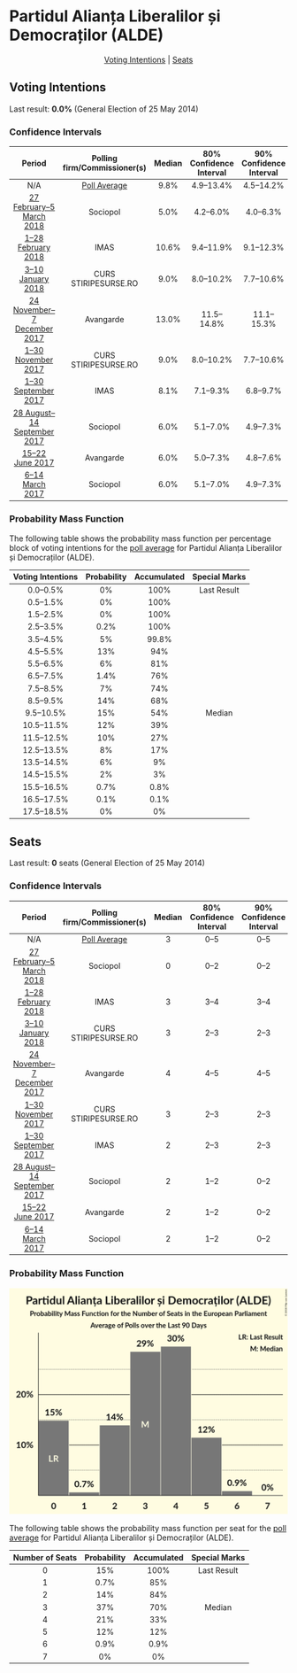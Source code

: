 # Partidul Alianța Liberalilor și Democraților (ALDE)

<p align="center"><a href="#voting-intentions">Voting Intentions</a> | <a href="#seats">Seats</a></p>

## Voting Intentions

Last result: **0.0%** (General Election of 25 May 2014)

### Confidence Intervals

| Period     | Polling firm/Commissioner(s) | Median | 80% Confidence Interval | 90% Confidence Interval | 95% Confidence Interval | 99% Confidence Interval |
|:----------:|:----------------:|:-----------:|:-----------------------:|:-----------------------:|:-----------------------:|:-----------------------:|
| N/A | [Poll Average](average.html) | 9.8% | 4.9–13.4% | 4.5–14.2% | 4.2–14.8% | 3.8–15.8% |
| [27 February–5 March 2018](2018-03-05-Sociopol.html) | Sociopol | 5.0% | 4.2–6.0% | 4.0–6.3% | 3.8–6.5% | 3.5–7.1% |
| [1–28 February 2018](2018-02-28-IMAS.html) | IMAS | 10.6% | 9.4–11.9% | 9.1–12.3% | 8.8–12.7% | 8.3–13.3% |
| [3–10 January 2018](2018-01-10-CURS.html) | CURS <br> STIRIPESURSE.RO | 9.0% | 8.0–10.2% | 7.7–10.6% | 7.4–10.9% | 7.0–11.5% |
| [24 November–7 December 2017](2017-12-07-Avangarde.html) | Avangarde | 13.0% | 11.5–14.8% | 11.1–15.3% | 10.7–15.7% | 10.0–16.6% |
| [1–30 November 2017](2017-11-30-CURS.html) | CURS <br> STIRIPESURSE.RO | 9.0% | 8.0–10.2% | 7.7–10.6% | 7.4–10.9% | 7.0–11.5% |
| [1–30 September 2017](2017-09-30-IMAS.html) | IMAS | 8.1% | 7.1–9.3% | 6.8–9.7% | 6.6–10.0% | 6.1–10.6% |
| [28 August–14 September 2017](2017-09-14-Sociopol.html) | Sociopol | 6.0% | 5.1–7.0% | 4.9–7.3% | 4.7–7.6% | 4.3–8.2% |
| [15–22 June 2017](2017-06-22-Avangarde.html) | Avangarde | 6.0% | 5.0–7.3% | 4.8–7.6% | 4.6–7.9% | 4.1–8.6% |
| [6–14 March 2017](2017-03-14-Sociopol.html) | Sociopol | 6.0% | 5.1–7.0% | 4.9–7.3% | 4.6–7.6% | 4.3–8.1% |

### Probability Mass Function

The following table shows the probability mass function per percentage block of voting intentions for the [poll average](average.html) for Partidul Alianța Liberalilor și Democraților (ALDE).

| Voting Intentions | Probability | Accumulated | Special Marks |
|:-----------------:|:-----------:|:-----------:|:-------------:|
| 0.0–0.5% | 0% | 100% | Last Result |
| 0.5–1.5% | 0% | 100% |  |
| 1.5–2.5% | 0% | 100% |  |
| 2.5–3.5% | 0.2% | 100% |  |
| 3.5–4.5% | 5% | 99.8% |  |
| 4.5–5.5% | 13% | 94% |  |
| 5.5–6.5% | 6% | 81% |  |
| 6.5–7.5% | 1.4% | 76% |  |
| 7.5–8.5% | 7% | 74% |  |
| 8.5–9.5% | 14% | 68% |  |
| 9.5–10.5% | 15% | 54% | Median |
| 10.5–11.5% | 12% | 39% |  |
| 11.5–12.5% | 10% | 27% |  |
| 12.5–13.5% | 8% | 17% |  |
| 13.5–14.5% | 6% | 9% |  |
| 14.5–15.5% | 2% | 3% |  |
| 15.5–16.5% | 0.7% | 0.8% |  |
| 16.5–17.5% | 0.1% | 0.1% |  |
| 17.5–18.5% | 0% | 0% |  |


## Seats

Last result: **0** seats (General Election of 25 May 2014)

### Confidence Intervals

| Period     | Polling firm/Commissioner(s) | Median | 80% Confidence Interval | 90% Confidence Interval | 95% Confidence Interval | 99% Confidence Interval |
|:----------:|:----------------:|:------:|:-----------------------:|:-----------------------:|:-----------------------:|:-----------------------:|
| N/A | [Poll Average](average.html) | 3 | 0–5 | 0–5 | 0–5 | 0–6 |
| [27 February–5 March 2018](2018-03-05-Sociopol.html) | Sociopol | 0 | 0–2 | 0–2 | 0–2 | 0–2 |
| [1–28 February 2018](2018-02-28-IMAS.html) | IMAS | 3 | 3–4 | 3–4 | 3–4 | 2–4 |
| [3–10 January 2018](2018-01-10-CURS.html) | CURS <br> STIRIPESURSE.RO | 3 | 2–3 | 2–3 | 2–4 | 2–4 |
| [24 November–7 December 2017](2017-12-07-Avangarde.html) | Avangarde | 4 | 4–5 | 4–5 | 3–6 | 3–6 |
| [1–30 November 2017](2017-11-30-CURS.html) | CURS <br> STIRIPESURSE.RO | 3 | 2–3 | 2–3 | 2–4 | 2–4 |
| [1–30 September 2017](2017-09-30-IMAS.html) | IMAS | 2 | 2–3 | 2–3 | 2–3 | 2–3 |
| [28 August–14 September 2017](2017-09-14-Sociopol.html) | Sociopol | 2 | 1–2 | 0–2 | 0–2 | 0–3 |
| [15–22 June 2017](2017-06-22-Avangarde.html) | Avangarde | 2 | 1–2 | 0–2 | 0–2 | 0–3 |
| [6–14 March 2017](2017-03-14-Sociopol.html) | Sociopol | 2 | 1–2 | 0–2 | 0–2 | 0–2 |

### Probability Mass Function

![Graph with seats probability mass function not yet produced](average-seats-pmf-partidulalianțaliberalilorșidemocrațiloralde.png "Seats Probability Mass Function")

The following table shows the probability mass function per seat for the [poll average](average.html) for Partidul Alianța Liberalilor și Democraților (ALDE).

| Number of Seats | Probability | Accumulated | Special Marks |
|:---------------:|:-----------:|:-----------:|:-------------:|
| 0 | 15% | 100% | Last Result |
| 1 | 0.7% | 85% |  |
| 2 | 14% | 84% |  |
| 3 | 37% | 70% | Median |
| 4 | 21% | 33% |  |
| 5 | 12% | 12% |  |
| 6 | 0.9% | 0.9% |  |
| 7 | 0% | 0% |  |


